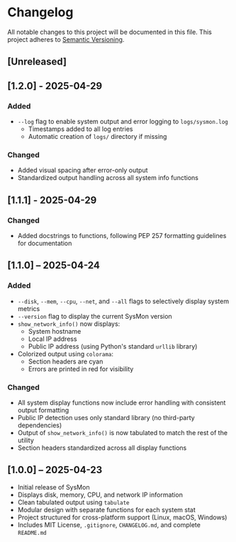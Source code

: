 # Changelog

All notable changes to this project will be documented in this file.
This project adheres to [Semantic Versioning](https://semver.org/).

## [Unreleased]

## [1.2.0] - 2025-04-29
### Added
- `--log` flag to enable system output and error logging to `logs/sysmon.log`
  - Timestamps added to all log entries
  - Automatic creation of `logs/` directory if missing

### Changed
- Added visual spacing after error-only output
- Standardized output handling across all system info functions

## [1.1.1] - 2025-04-29
### Changed
- Added docstrings to functions, following PEP 257 formatting guidelines for documentation

## [1.1.0] – 2025-04-24
### Added
- `--disk`, `--mem`, `--cpu`, `--net`, and `--all` flags to selectively display system metrics
- `--version` flag to display the current SysMon version
- `show_network_info()` now displays:
  - System hostname
  - Local IP address
  - Public IP address (using Python's standard `urllib` library)
- Colorized output using `colorama`:
  - Section headers are cyan
  - Errors are printed in red for visibility

### Changed
- All system display functions now include error handling with consistent output formatting
- Public IP detection uses only standard library (no third-party dependencies)
- Output of `show_network_info()` is now tabulated to match the rest of the utility
- Section headers standardized across all display functions

## [1.0.0] – 2025-04-23
- Initial release of SysMon
- Displays disk, memory, CPU, and network IP information
- Clean tabulated output using `tabulate`
- Modular design with separate functions for each system stat
- Project structured for cross-platform support (Linux, macOS, Windows)
- Includes MIT License, `.gitignore`, `CHANGELOG.md`, and complete `README.md`